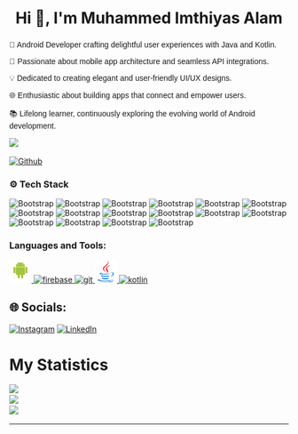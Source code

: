<div>
  <h1 align="center">Hi 👋, I'm Muhammed Imthiyas Alam</h1>
<h3 align="left" Android Developer | Crafting Digital Experiences | Turning Code into Innovative Mobile</h3>
</div>

  
<div style="text-align: left; font-family: Arial, sans-serif;">
    <p>📱 Android Developer crafting delightful user experiences with Java and Kotlin.</p>
    <p>🚀 Passionate about mobile app architecture and seamless API integrations.</p>
    <p>💡 Dedicated to creating elegant and user-friendly UI/UX designs.</p>
    <p>🌐 Enthusiastic about building apps that connect and empower users.</p>
    <p>📚 Lifelong learner, continuously exploring the evolving world of Android development.</p>
</div>



[![](https://visitcount.itsvg.in/api?id=imthiyasalamdev&icon=0&color=0)](https://visitcount.itsvg.in)



[![Github](https://img.shields.io/github/followers/imthiyasalamdev?label=Follow&style=social)](https://github.com/imthiyasalamdev)




### ⚙️ Tech Stack

![Bootstrap](https://img.shields.io/badge/-Languages%3A-05122A?style=flat-square&logo=Languages:&color=120e8c) ![Bootstrap](https://img.shields.io/badge/-Java-05122A?style=flat-square&logo=Java&color=120e8c) ![Bootstrap](https://img.shields.io/badge/-Kotlin-05122A?style=flat-square&logo=Kotlin&color=120e8c) ![Bootstrap](https://img.shields.io/badge/-Design%3A-05122A?style=flat-square&logo=Design:&color=120e8c) ![Bootstrap](https://img.shields.io/badge/-Material%20Design-05122A?style=flat-square&logo=Material-Design&color=120e8c) ![Bootstrap](https://img.shields.io/badge/-Custom%20UI/UX-05122A?style=flat-square&logo=Custom-UI/UX&color=120e8c) ![Bootstrap](https://img.shields.io/badge/-XML-05122A?style=flat-square&logo=XML&color=120e8c) ![Bootstrap](https://img.shields.io/badge/-Backend%3A-05122A?style=flat-square&logo=Backend:&color=120e8c) ![Bootstrap](https://img.shields.io/badge/-Retrofit-05122A?style=flat-square&logo=Retrofit&color=120e8c) ![Bootstrap](https://img.shields.io/badge/-RESTful%20APIs-05122A?style=flat-square&logo=RESTful-APIs&color=120e8c) ![Bootstrap](https://img.shields.io/badge/-Firebase-05122A?style=flat-square&logo=Firebase&color=120e8c) ![Bootstrap](https://img.shields.io/badge/-Room-05122A?style=flat-square&logo=Room&color=120e8c) ![Bootstrap](https://img.shields.io/badge/-IDE%3A-05122A?style=flat-square&logo=IDE:&color=120e8c) ![Bootstrap](https://img.shields.io/badge/-Android%20Studio-05122A?style=flat-square&logo=Android-Studio&color=120e8c) ![Bootstrap](https://img.shields.io/badge/-IntelliJ%20IDEA-05122A?style=flat-square&logo=IntelliJ-IDEA&color=120e8c) ![Bootstrap](https://img.shields.io/badge/-Visual%20Studio%20Code-05122A?style=flat-square&logo=Visual-Studio-Code&color=120e8c)
</div>
<h3 align="left">Languages and Tools:</h3>
<p align="left"> <a href="https://developer.android.com" target="_blank" rel="noreferrer"> <img src="https://raw.githubusercontent.com/devicons/devicon/master/icons/android/android-original-wordmark.svg" alt="android" width="40" height="40"/> </a> <a href="https://firebase.google.com/" target="_blank" rel="noreferrer"> <img src="https://www.vectorlogo.zone/logos/firebase/firebase-icon.svg" alt="firebase" width="40" height="40"/> </a> <a href="https://git-scm.com/" target="_blank" rel="noreferrer"> <img src="https://www.vectorlogo.zone/logos/git-scm/git-scm-icon.svg" alt="git" width="40" height="40"/> </a> <a href="https://www.java.com" target="_blank" rel="noreferrer"> <img src="https://raw.githubusercontent.com/devicons/devicon/master/icons/java/java-original.svg" alt="java" width="40" height="40"/> </a> <a href="https://kotlinlang.org" target="_blank" rel="noreferrer"> <img src="https://www.vectorlogo.zone/logos/kotlinlang/kotlinlang-icon.svg" alt="kotlin" width="40" height="40"/> </a> </p>


## 🌐 Socials:
[![Instagram](https://img.shields.io/badge/Instagram-%23E4405F.svg?logo=Instagram&logoColor=white)](https://instagram.com/alambeardo) [![LinkedIn](https://img.shields.io/badge/LinkedIn-%230077B5.svg?logo=linkedin&logoColor=white)](https://linkedin.com/in/muhammedimthiyasalam) 


# My Statistics
![](https://github-readme-stats.vercel.app/api?username=imthiyasalamdev&theme=dark&hide_border=false&include_all_commits=false&count_private=false)<br/>
![](https://github-readme-streak-stats.herokuapp.com/?user=imthiyasalamdev&theme=dark&hide_border=false)<br/>
![](https://github-readme-stats.vercel.app/api/top-langs/?username=imthiyasalamdev&theme=dark&hide_border=false&include_all_commits=false&count_private=false&layout=compact)

---







<!---
imthiyasalamdev/imthiyasalamdev is a ✨ special ✨ repository because its `README.md` (this file) appears on your GitHub profile.
You can click the Preview link to take a look at your changes.
--->
